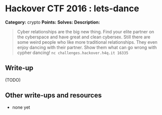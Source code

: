# Hackover CTF 2016 : lets-dance

**Category:** crypto
**Points:**
**Solves:**
**Description:**

> Cyber relationships are the big new thing. Find your elite partner on the cyberspace and have great and clean cybersex. Still there are some weird people who like more traditional relationships. They even enjoy dancing with their partner. Show them what can go wrong with cypher dancing!
> `nc challenges.hackover.h4q.it 16335`

## Write-up

(TODO)

## Other write-ups and resources

* none yet
